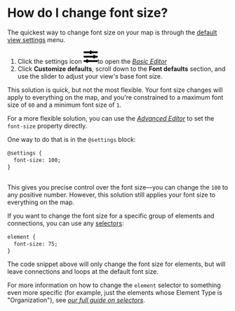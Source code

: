 # How do I change font size?

The quickest way to change font size on your map is through the [default view settings](../guides/default-view-settings.md) menu.

1. Click the settings icon ![](../icons/sliders-h.svg)to open the [_Basic Editor_](../overview/view-editors.md#basic-editor)
2. Click **Customize defaults**, scroll down to the **Font defaults** section, and use the slider to adjust your view's base font size.

This solution is quick, but not the most flexible. Your font size changes will apply to everything on the map, and you're constrained to a maximum font size of `60` and a minimum font size of `1`.

For a more flexible solution, you can use the [_Advanced Editor_](../overview/view-editors.md#advanced-editor) to set the `font-size` property directly.

One way to do that is in the `@settings` block:

```
@settings { 
  font-size: 100;
}


```

This gives you precise control over the font size—you can change the `100` to any positive number. However, this solution still applies your font size to everything on the map.

If you want to change the font size for a specific group of elements and connections, you can use any [selectors](../guides/selectors.md):

```
element { 
  font-size: 75;
}
```

The code snippet above will only change the font size for elements, but will leave connections and loops at the default font size.

For more information on how to change the `element` selector to something even more specific (for example, just the elements whose Element Type is "Organization"), see [_our full guide on selectors_](../guides/selectors.md).
